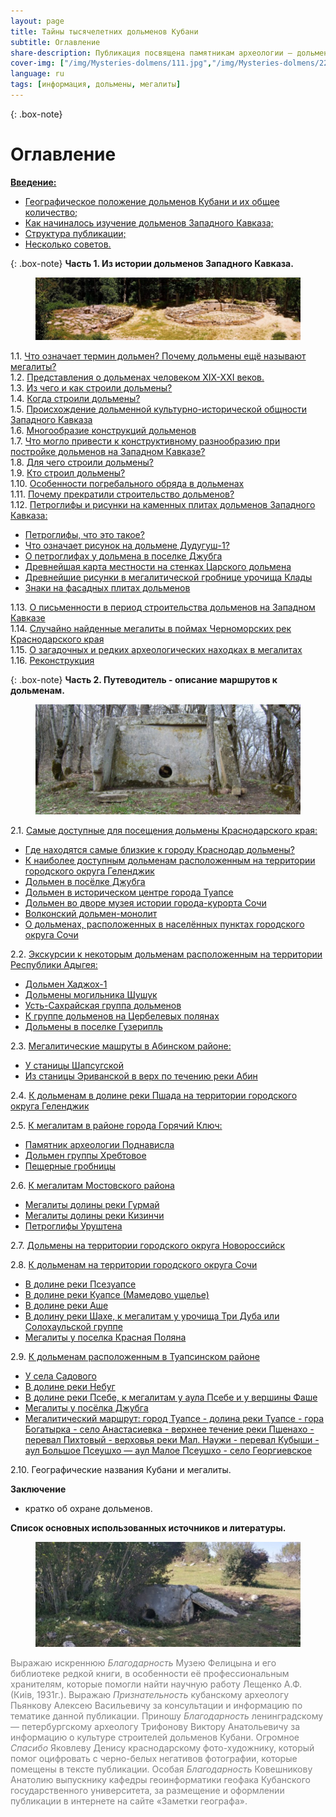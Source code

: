 ```yaml
---
layout: page
title: Тайны тысячелетних дольменов Кубани
subtitle: Оглавление
share-description: Публикация посвящена памятникам археологии — дольменам Западного Кавказа, их возраст достигает 5 тысяч лет, это одно из загадочных рукотворных явлений в мире.
cover-img: ["/img/Mysteries-dolmens/111.jpg","/img/Mysteries-dolmens/222.jpg"]
language: ru
tags: [информация, дольмены, мегалиты]
---
```

{: .box-note}
# Оглавление

[**Введение:**](/../mysteries-dolmens-intro/)  
- [Географическое положение дольменов Кубани и их общее количество;](/../mysteries-dolmens-intro/#%D0%B2%D0%B2%D0%B5%D0%B4%D0%B5%D0%BD%D0%B8%D0%B51)
- [Как начиналось изучение дольменов Западного Кавказа;](/../mysteries-dolmens-intro/#%D0%B2%D0%B2%D0%B5%D0%B4%D0%B5%D0%BD%D0%B8%D0%B52)
- [Структура публикации;](/../mysteries-dolmens-intro/#%D0%B2%D0%B2%D0%B5%D0%B4%D0%B5%D0%BD%D0%B8%D0%B53)
- [Несколько советов.](/../mysteries-dolmens-intro/#%D0%B2%D0%B2%D0%B5%D0%B4%D0%B5%D0%BD%D0%B8%D0%B54)

{: .box-note}
**<a name="ch1"></a>Часть 1. Из истории дольменов Западного Кавказа.**

<figure>
	<img alt="Мегалитический комплекс Жане 1" title="Мегалитический комплекс Жане 1" src="/img/Mysteries-dolmens/index/03.jpg"/>
</figure> 

1.1. [Что означает термин дольмен? Почему дольмены ещё называют мегалиты?](/../ch1p1/)  
1.2. [Представления о дольменах человеком ХIХ-ХХI веков.](/../ch1p2/)  
1.3. [Из чего и как строили дольмены?](/../ch1p3/)  
1.4. [Когда строили дольмены?](/../ch1p4/)  
1.5. [Происхождение дольменной культурно-исторической общности Западного Кавказа](/../ch1p5/)    
1.6. [Многообразие конструкций дольменов](/../ch1p6/)  
1.7. [Что могло привести к конструктивному разнообразию при постройке дольменов на Западном Кавказе?](/../ch1p7/)  
1.8. [Для чего строили дольмены?](/../ch1p8/)  
1.9. [Кто строил дольмены?](/../ch1p9/)  
1.10. [Особенности погребального обряда в дольменах](/../ch1p10/)  
1.11. [Почему прекратили строительство дольменов?](/../ch1p11/)  
1.12. [Петроглифы и рисунки на каменных плитах дольменов Западного Кавказа:](/../ch1p12/)  
- [Петроглифы, что это такое?](/../ch1p12/#petr1)  
- [Что означает рисунок на дольмене Дудугуш-1?](/../ch1p12/#petr2)  
- [О петроглифах у дольмена в поселке Джубга](/../ch1p12/#petr3)  
- [Древнейшая карта местности на стенках Царского дольмена](/../ch1p12/#petr4)  
- [Древнейшие рисунки в мегалитической гробнице урочища Клады](/../ch1p12/#petr5)  
- [Знаки на фасадных плитах дольменов](/../ch1p12/#petr6)  

1.13. [О письменности в период строительства дольменов на Западном Кавказе](/../ch1p13/)  
1.14. [Случайно найденные мегалиты в поймах Черноморских рек Краснодарского края](/../ch1p14/)  
1.15. [О загадочных и редких археологических находках в мегалитах](/../ch1p15/)  
1.16. [Реконструкция](/../ch1p16/)  

{: .box-note}
**<a name="ch2"></a>Часть 2. Путеводитель - описание маршрутов к дольменам.**

<figure>
	<img alt="Плиточный дольмен, западный из двух мегалитов, сооруженных в нескольких метрах друг от друга. Расположены в 3,5 км на северо-восток от посёлка Новый Абинского района у безымянной высоты 460,2 м" title="Плиточный дольмен, западный из двух мегалитов, сооруженных в нескольких метрах друг от друга. Расположены в 3,5 км на северо-восток от посёлка Новый Абинского района у безымянной высоты 460,2 м" src="/img/Mysteries-dolmens/index/01.jpg"/>
</figure> 

2.1. [Самые доступные для посещения дольмены Краснодарского края:](/../ch2p1/)  
- [Где находятся самые близкие к городу Краснодар дольмены?](/../ch2p1/#2-1-1)  
- [К наиболее доступным дольменам расположенным на территории городского округа Геленджик](/../ch2p1/#2-1-2)  
- [Дольмен в посёлке Джубга](/../ch2p1/#2-1-3)  
- [Дольмен в историческом центре города Туапсе](/../ch2p1/#2-1-4)  
- [Дольмен во дворе музея истории города-курорта Сочи](/../ch2p1/#2-1-5)  
- [Волконский дольмен-монолит](/../ch2p1/#2-1-6)  
- [О дольменах, расположенных в населённых пунктах городского округа Сочи](/../ch2p1/#2-1-7)  

2.2. [Экскурсии к некоторым дольменам расположенным на территории Республики Адыгея:](/../ch2p2/)  
- [Дольмен Хаджох-1](/../ch2p2/#2-2-1)  
- [Дольмены могильника Шушук](/../ch2p2/#2-2-5)  
- [Усть-Сахрайская группа дольменов](/../ch2p2/#2-2-2)  
- [К группе дольменов на Цербелевых полянах](/../ch2p2/#2-2-3)  
- [Дольмены в поселке Гузерипль](/../ch2p2/#2-2-4)  

2.3. [Мегалитические машруты в Абинском районе:](/../ch2p3/)  
- [У станицы Шапсугской](/../ch2p3/#2-3-1)  
- [Из станицы Эриванской в верх по течению реки Абин](/../ch2p3/#2-3-2)  

2.4. [К дольменам в долине реки Пшада на территории городского округа Геленджик](/../ch2p4/) 
 
2.5. [К мегалитам в районе города Горячий Ключ:](/../ch2p5/)  
- [Памятник археологии Поднависла](/../ch2p5/#2-5-1)  
- [Дольмен группы Хребтовое](/../ch2p5/#2-5-2)  
- [Пещерные гробницы](/../ch2p5/#2-5-3)  

2.6. [К мегалитам Мостовского района](/../ch2p6/)  
- [Мегалиты долины реки Гурмай](/../ch2p6/#2-6-1)  
- [Мегалиты долины реки Кизинчи](/../ch2p6/#2-6-2)  
- [Петроглифы Уруштена](/../ch2p6/#2-6-3)  

2.7. [Дольмены на территории городского округа Новороссийск](/../ch2p7/)  

2.8. [К дольменам на территории городского округа Сочи](/../ch2p8/)  
- [В долине реки Псезуапсе](/../ch2p8/#2-8-1)  
- [В долине реки Куапсе (Мамедово ущелье)](/../ch2p8/#2-8-2)  
- [В долине реки Аше](/../ch2p8/#2-8-3)  
- [В долину реки Шахе, к мегалитам у урочища Три Дуба или Солохаульской группе](/../ch2p8/#2-8-4)  
- [Мегалиты у поселка Красная Поляна](/../ch2p8/#2-8-5)  

2.9. [К дольменам расположенным в Туапсинском районе](/../ch2p9/)  
- [У села Садового ](/../ch2p9/#2-9-1) 
- [В долине реки Небуг](/../ch2p9/#2-9-2)  
- [В долине реки Псебе, к мегалитам у аула Псебе и у вершины Фаше](/../ch2p9/#2-9-3)  
- [Мегалиты у посёлка Джубга](/../ch2p9/#2-9-4)  
- [Мегалитический маршрут: город Туапсе - долина реки Туапсе - гора Богатырка - село Анастасиевка - верхнее течение реки Пшенахо - перевал Пихтовый - верховья реки Мал. Наужи - перевал Кубыши - аул Большое Псеушхо — аул Малое Псеушхо - село Георгиевское](/../ch2p9/#2-9-5)  

2.10. Географические названия Кубани и мегалиты.

**Заключение**  
- кратко об охране дольменов.  

**Список основных использованных источников и литературы.**

<figure>
	<img alt="Дольмен из Кизинской группы. Характерная особенность дольменов здесь, состоит в том, что они сделаны в основном из известняка иногда доломита, и имеют своеобразную арочную форму лаза" title="Дольмен из Кизинской группы. Характерная особенность дольменов здесь, состоит в том, что они сделаны в основном из известняка иногда доломита, и имеют своеобразную арочную форму лаза" src="/img/Mysteries-dolmens/index/02.jpg"/>
</figure> 

<span style="color:gray">Выражаю искреннюю _Благодарность_ Музею Фелицына и его библиотеке редкой книги, в особенности её профессиональным хранителям, которые помогли найти научную работу Лещенко А.Ф. (Киiв, 1931г.). Выражаю _Признательность_ кубанскому археологу Пьянкову Алексею Васильевичу за консультации и информацию по тематике данной публикации. Приношу _Благодарность_ ленинградскому — петербургскому археологу Трифонову Виктору Анатольевичу за информацию о культуре строителей дольменов Кубани. Огромное _Спасибо_ Яковлеву Денису краснодарскому фото-художнику, который помог оцифровать с черно-белых негативов фотографии, которые помещены в тексте публикации. Особая _Благодарность_ Ковешникову Анатолию выпускнику кафедры геоинформатики геофака Кубанского государственного университета, за размещение и оформлении публикации в интернете на сайте «Заметки географа».</span>
